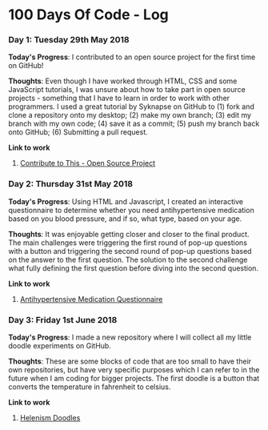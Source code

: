 # 100 Days Of Code - Log

### Day 1: Tuesday 29th May 2018

**Today's Progress**: I contributed to an open source project for the first time on GitHub!

**Thoughts**: Even though I have worked through HTML, CSS and some JavaScript tutorials, I was unsure about how to take part in open source projects - something that I have to learn in order to work with other programmers. I used a great tutorial by Syknapse on GitHub to (1) fork and clone a repository onto my desktop; (2) make my own branch; (3) edit my branch with my own code; (4) save it as a commit; (5) push my branch back onto GitHub; (6) Submitting a pull request.

**Link to work**
1. [Contribute to This - Open Source Project](https://github.com/helenism/Contribute-To-This-Project/blob/helen-card/index.html)

### Day 2: Thursday 31st May 2018

**Today's Progress**: Using HTML and Javascript, I created an interactive questionnaire to determine whether you need antihypertensive medication based on you blood pressure, and if so, what type, based on your age.

**Thoughts**: It was enjoyable getting closer and closer to the final product. The main challenges were triggering the first round of pop-up questions with a button and triggering the second round of pop-up questions based on the answer to the first question. The solution to the second challenge what fully defining the first question before diving into the second question.

**Link to work**
1. [Antihypertensive Medication Questionnaire](https://github.com/helenism/antihypertensive)

### Day 3: Friday 1st June 2018

**Today's Progress**: I made a new repository where I will collect all my little doodle experiments on GitHub. 

**Thoughts**: These are some blocks of code that are too small to have their own repositories, but have very specific purposes which I can refer to in the future when I am coding for bigger projects. The first doodle is a button that converts the temperature in fahrenheit to celsius.

**Link to work**
1. [Helenism Doodles](https://github.com/helenism/helenism-doodles)
